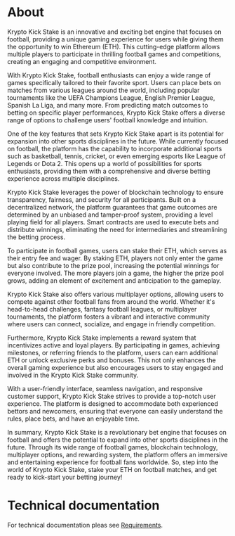 # About

Krypto Kick Stake is an innovative and exciting bet engine that focuses on football, providing a unique gaming experience for users while giving them the opportunity to win Ethereum (ETH). This cutting-edge platform allows multiple players to participate in thrilling football games and competitions, creating an engaging and competitive environment.

With Krypto Kick Stake, football enthusiasts can enjoy a wide range of games specifically tailored to their favorite sport. Users can place bets on matches from various leagues around the world, including popular tournaments like the UEFA Champions League, English Premier League, Spanish La Liga, and many more. From predicting match outcomes to betting on specific player performances, Krypto Kick Stake offers a diverse range of options to challenge users' football knowledge and intuition.

One of the key features that sets Krypto Kick Stake apart is its potential for expansion into other sports disciplines in the future. While currently focused on football, the platform has the capability to incorporate additional sports such as basketball, tennis, cricket, or even emerging esports like League of Legends or Dota 2. This opens up a world of possibilities for sports enthusiasts, providing them with a comprehensive and diverse betting experience across multiple disciplines.

Krypto Kick Stake leverages the power of blockchain technology to ensure transparency, fairness, and security for all participants. Built on a decentralized network, the platform guarantees that game outcomes are determined by an unbiased and tamper-proof system, providing a level playing field for all players. Smart contracts are used to execute bets and distribute winnings, eliminating the need for intermediaries and streamlining the betting process.

To participate in football games, users can stake their ETH, which serves as their entry fee and wager. By staking ETH, players not only enter the game but also contribute to the prize pool, increasing the potential winnings for everyone involved. The more players join a game, the higher the prize pool grows, adding an element of excitement and anticipation to the gameplay.

Krypto Kick Stake also offers various multiplayer options, allowing users to compete against other football fans from around the world. Whether it's head-to-head challenges, fantasy football leagues, or multiplayer tournaments, the platform fosters a vibrant and interactive community where users can connect, socialize, and engage in friendly competition.

Furthermore, Krypto Kick Stake implements a reward system that incentivizes active and loyal players. By participating in games, achieving milestones, or referring friends to the platform, users can earn additional ETH or unlock exclusive perks and bonuses. This not only enhances the overall gaming experience but also encourages users to stay engaged and involved in the Krypto Kick Stake community.

With a user-friendly interface, seamless navigation, and responsive customer support, Krypto Kick Stake strives to provide a top-notch user experience. The platform is designed to accommodate both experienced bettors and newcomers, ensuring that everyone can easily understand the rules, place bets, and have an enjoyable time.

In summary, Krypto Kick Stake is a revolutionary bet engine that focuses on football and offers the potential to expand into other sports disciplines in the future. Through its wide range of football games, blockchain technology, multiplayer options, and rewarding system, the platform offers an immersive and entertaining experience for football fans worldwide. So, step into the world of Krypto Kick Stake, stake your ETH on football matches, and get ready to kick-start your betting journey!

# Technical documentation

For technical documentation pleas see [Requirements](requirements.md).